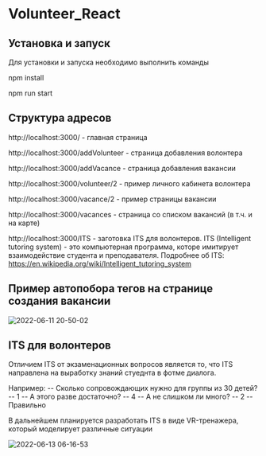 # Volunteer_React

## Установка и запуск

Для установки и запуска необходимо выполнить команды

   npm install

   npm run start

##  Структура адресов

http://localhost:3000/ - главная страница

http://localhost:3000/addVolunteer - страница добавления волонтера

http://localhost:3000/addVacance - страница добавления вакансии

http://localhost:3000/volunteer/2 - пример личного кабинета волонтера

http://localhost:3000/vacance/2 - пример страницы вакансии

http://localhost:3000/vacances - страница со списком вакансий (в т.ч. и на карте)

http://localhost:3000/ITS - заготовка ITS для волонтеров. ITS (Intelligent tutoring system) - это компьютерная программа, которе имитирует взаимодействие студента и преподавателя. Подробнее об ITS: https://en.wikipedia.org/wiki/Intelligent_tutoring_system


## Пример автопобора тегов на странице создания вакансии

![2022-06-11 20-50-02](https://user-images.githubusercontent.com/46486489/173245675-c123cd8d-2df8-4f98-889e-b10dcaf5227c.gif)

## ITS для волонтеров

Отличием ITS от экзаменационных вопросов является то, что ITS направлена на выработку знаний стуеднта в фотме диалога.

Например:
-- Сколько сопровождающих нужно для группы из 30 детей?
-- 1
-- А этого разве достаточно?
-- 4
-- А не слишком ли много?
-- 2
-- Правильно

В дальнейшем планируется разработать  ITS в виде VR-тренажера, который моделирует различные ситуации

![2022-06-13 06-16-53](https://user-images.githubusercontent.com/46486489/173273509-10a5e3bd-b703-4271-8354-6dc1d6efc95f.gif)
